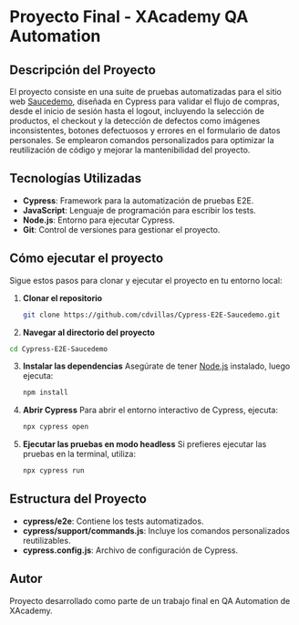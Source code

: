 # Proyecto Final - XAcademy QA Automation
## Descripción del Proyecto
El proyecto consiste en una suite de pruebas automatizadas para el sitio web [Saucedemo](https://www.saucedemo.com), diseñada en Cypress para validar el flujo de compras, desde el inicio de sesión hasta el logout, incluyendo la selección de productos, el checkout y la detección de defectos como imágenes inconsistentes, botones defectuosos y errores en el formulario de datos personales. Se emplearon comandos personalizados para optimizar la reutilización de código y mejorar la mantenibilidad del proyecto.
## Tecnologías Utilizadas
- **Cypress**: Framework para la automatización de pruebas E2E.
- **JavaScript**: Lenguaje de programación para escribir los tests.
- **Node.js**: Entorno para ejecutar Cypress.
- **Git**: Control de versiones para gestionar el proyecto.

## Cómo ejecutar el proyecto
Sigue estos pasos para clonar y ejecutar el proyecto en tu entorno local:

1. **Clonar el repositorio**
   ```bash
   git clone https://github.com/cdvillas/Cypress-E2E-Saucedemo.git
   ```
2. **Navegar al directorio del proyecto**
```bash
cd Cypress-E2E-Saucedemo
```

3. **Instalar las dependencias**
   Asegúrate de tener [Node.js](https://nodejs.org/) instalado, luego ejecuta:
   ```bash
   npm install
   ```

4. **Abrir Cypress**
   Para abrir el entorno interactivo de Cypress, ejecuta:
   ```bash
   npx cypress open
   ```

5. **Ejecutar las pruebas en modo headless**
   Si prefieres ejecutar las pruebas en la terminal, utiliza:
   ```bash
   npx cypress run
   ```

## Estructura del Proyecto
- **cypress/e2e**: Contiene los tests automatizados.
- **cypress/support/commands.js**: Incluye los comandos personalizados reutilizables.
- **cypress.config.js**: Archivo de configuración de Cypress.

## Autor
Proyecto desarrollado como parte de un trabajo final en QA Automation de XAcademy.
